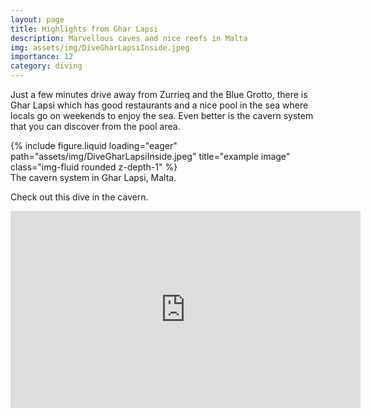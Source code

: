 ```yaml
---
layout: page
title: Highlights from Ghar Lapsi
description: Marvellous caves and nice reefs in Malta 
img: assets/img/DiveGharLapsiInside.jpeg
importance: 12
category: diving
---
```


Just a few minutes drive away from Zurrieq and the Blue Grotto, there is Ghar Lapsi which has good restaurants and a nice pool in the sea where locals go on weekends to enjoy the sea. Even better is the cavern system that you can discover from the pool area.

<div class="row">
    <div class="col-sm mt-3 mt-md-0">
        {% include figure.liquid loading="eager" path="assets/img/DiveGharLapsiInside.jpeg" title="example image" class="img-fluid rounded z-depth-1" %}
    </div>
</div>
<div class="caption">
 The cavern system in Ghar Lapsi, Malta.
</div>

Check out this dive in the cavern.
<div style="margin:0 auto; text-align:center">
<iframe width="560" height="315" src="https://www.youtube.com/embed/Uk9txGTl0Fc?si=yGxmATK2UX3IxPTG" title="YouTube video player" frameborder="0" allow="accelerometer; autoplay; clipboard-write; encrypted-media; gyroscope; picture-in-picture; web-share" referrerpolicy="strict-origin-when-cross-origin" allowfullscreen></iframe>
</div>
